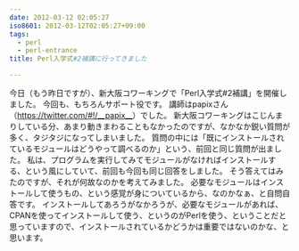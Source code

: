 ```yaml
---
date: 2012-03-12 02:05:27
iso8601: 2012-03-12T02:05:27+09:00
tags:
  - perl
  - perl-entrance
title: Perl入学式#2補講に行ってきました

---
```


<p>今日（もう昨日ですが）、新大阪コワーキングで「Perl入学式#2補講」を開催しました。
今回も、もちろんサポート役です。
講師はpapixさん（<a href="https://twitter.com/__papix__">https://twitter.com/#!/__papix__</a>）でした。
新大阪コワーキングはこじんまりしている分、あまり動きまわることもなかったのですが、なかなか鋭い質問が多く、タジタジになってしまいました。
質問の中には「既にインストールされているモジュールはどうやって調べるのか」という、前回と同じ質問が出ました。
私は、プログラムを実行してみてモジュールがなければインストールする、という風にしていて、前回も今回も同じ回答をしました。
そう答えてはみたのですが、それが何故なのかを考えてみました。
必要なモジュールはインストールして使うもの、という感覚が身についているから、なのかなぁ、と自問自答です。
インストールしてあろうがなかろうが、必要なモジュールがあれば、CPANを使ってインストールして使う、というのがPerlを使う、ということだと思っていますので、インストールされているかどうかは重要ではないのかな、と思います。</p>
    	